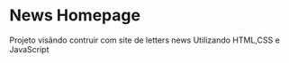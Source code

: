 <h1> News Homepage </h1>

Projeto visãndo contruir com site de letters news 
Utilizando HTML,CSS e JavaScript

